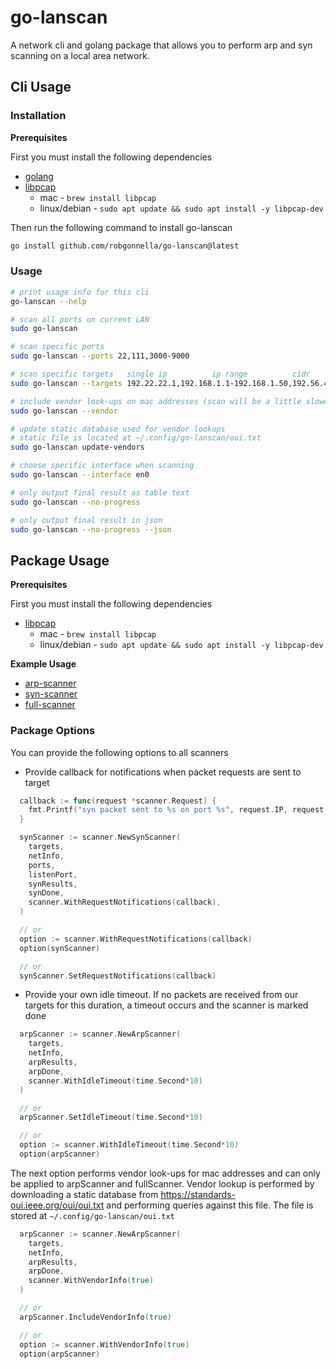 # go-lanscan

A network cli and golang package that allows you to perform arp and syn
scanning on a local area network.

## Cli Usage

### Installation

**Prerequisites**

First you must install the following dependencies

- [golang]
- [libpcap]
  - mac - `brew install libpcap`
  - linux/debian - `sudo apt update && sudo apt install -y libpcap-dev`

Then run the following command to install go-lanscan

```bash
go install github.com/robgonnella/go-lanscan@latest
```

### Usage

```bash
# print usage info for this cli
go-lanscan --help

# scan all ports on current LAN
sudo go-lanscan

# scan specific ports
sudo go-lanscan --ports 22,111,3000-9000

# scan specific targets   single ip          ip range          cidr
sudo go-lanscan --targets 192.22.22.1,192.168.1.1-192.168.1.50,192.56.42.1/24

# include vendor look-ups on mac addresses (scan will be a little slower)
sudo go-lanscan --vendor

# update static database used for vendor lookups
# static file is located at ~/.config/go-lanscan/oui.txt
sudo go-lanscan update-vendors

# choose specific interface when scanning
sudo go-lanscan --interface en0

# only output final result as table text
sudo go-lanscan --no-progress

# only output final result in json
sudo go-lanscan --no-progress --json
```

## Package Usage

**Prerequisites**

First you must install the following dependencies

- [libpcap]
  - mac - `brew install libpcap`
  - linux/debian - `sudo apt update && sudo apt install -y libpcap-dev`

**Example Usage**

- [arp-scanner](./examples/arpscan.go)
- [syn-scanner](./examples/synscan.go)
- [full-scanner](./examples/fullscan.go)

### Package Options

You can provide the following options to all scanners

- Provide callback for notifications when packet requests are sent to target

```go
  callback := func(request *scanner.Request) {
    fmt.Printf("syn packet sent to %s on port %s", request.IP, request.Port)
  }

  synScanner := scanner.NewSynScanner(
    targets,
    netInfo,
    ports,
    listenPort,
    synResults,
    synDone,
    scanner.WithRequestNotifications(callback),
  )

  // or
  option := scanner.WithRequestNotifications(callback)
  option(synScanner)

  // or
  synScanner.SetRequestNotifications(callback)
```

- Provide your own idle timeout. If no packets are received from our targets
  for this duration, a timeout occurs and the scanner is marked done

```go
  arpScanner := scanner.NewArpScanner(
    targets,
    netInfo,
    arpResults,
    arpDone,
    scanner.WithIdleTimeout(time.Second*10)
  )

  // or
  arpScanner.SetIdleTimeout(time.Second*10)

  // or
  option := scanner.WithIdleTimeout(time.Second*10)
  option(arpScanner)
```

The next option performs vendor look-ups for mac addresses and can only be
applied to arpScanner and fullScanner. Vendor lookup is performed by downloading
a static database from https://standards-oui.ieee.org/oui/oui.txt and performing
queries against this file. The file is stored at `~/.config/go-lanscan/oui.txt`

```go
  arpScanner := scanner.NewArpScanner(
    targets,
    netInfo,
    arpResults,
    arpDone,
    scanner.WithVendorInfo(true)
  )

  // or
  arpScanner.IncludeVendorInfo(true)

  // or
  option := scanner.WithVendorInfo(true)
  option(arpScanner)
```

[golang]:  https://go.dev/doc/install
[libpcap]: https://github.com/the-tcpdump-group/libpcap
